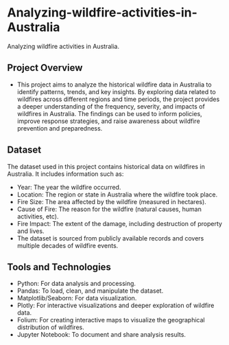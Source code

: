 # Analyzing-wildfire-activities-in-Australia
Analyzing wildfire activities in Australia.

## Project Overview
* This project aims to analyze the historical wildfire data in Australia to identify patterns, trends, and key insights. By exploring data related to wildfires across different regions and time periods, the project provides a deeper understanding of the frequency, severity, and impacts of wildfires in Australia. The findings can be used to inform policies, improve response strategies, and raise awareness about wildfire prevention and preparedness.

## Dataset
The dataset used in this project contains historical data on wildfires in Australia. It includes information such as:

* Year: The year the wildfire occurred.
* Location: The region or state in Australia where the wildfire took place.
* Fire Size: The area affected by the wildfire (measured in hectares).
* Cause of Fire: The reason for the wildfire (natural causes, human activities, etc).
* Fire Impact: The extent of the damage, including destruction of property and lives.
* The dataset is sourced from publicly available records and covers multiple decades of wildfire events.

## Tools and Technologies
* Python: For data analysis and processing.
* Pandas: To load, clean, and manipulate the dataset.
* Matplotlib/Seaborn: For data visualization.
* Plotly: For interactive visualizations and deeper exploration of wildfire data.
* Folium: For creating interactive maps to visualize the geographical distribution of wildfires.
* Jupyter Notebook: To document and share analysis results.
